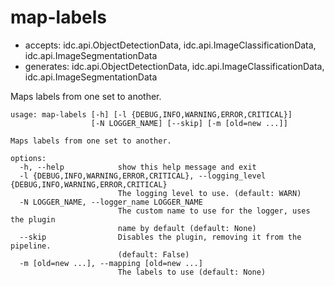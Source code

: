 # map-labels

* accepts: idc.api.ObjectDetectionData, idc.api.ImageClassificationData, idc.api.ImageSegmentationData
* generates: idc.api.ObjectDetectionData, idc.api.ImageClassificationData, idc.api.ImageSegmentationData

Maps labels from one set to another.

```
usage: map-labels [-h] [-l {DEBUG,INFO,WARNING,ERROR,CRITICAL}]
                  [-N LOGGER_NAME] [--skip] [-m [old=new ...]]

Maps labels from one set to another.

options:
  -h, --help            show this help message and exit
  -l {DEBUG,INFO,WARNING,ERROR,CRITICAL}, --logging_level {DEBUG,INFO,WARNING,ERROR,CRITICAL}
                        The logging level to use. (default: WARN)
  -N LOGGER_NAME, --logger_name LOGGER_NAME
                        The custom name to use for the logger, uses the plugin
                        name by default (default: None)
  --skip                Disables the plugin, removing it from the pipeline.
                        (default: False)
  -m [old=new ...], --mapping [old=new ...]
                        The labels to use (default: None)
```
